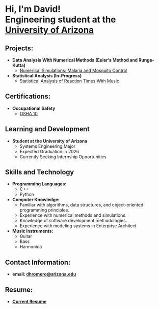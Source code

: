 <h1>Hi, I'm David! <br/>Engineering student at the <a href="https://engineering.arizona.edu/index">University of Arizona</a>
<h2> Projects:</h2>

- <b>Data Analysis With Numerical Methods (Euler's Method and Runge-Kutta)</b>
  - [Numerical Simulations: Malaria and Mosquito Control](https://github.com/DavidRomero21/Malaria-and-Mosquito-Control)
- <b>Statistical Analysis (In-Progress)</b>
  - [Statistical Analysis of Reaction Times With Music](https://github.com/DavidRomero21/Reaction-Times)

<h2>Certifications:</h2>

- <b>Occupational Safety </b>
  - [OSHA 10](https://www.osha.com/courses/outreach-10-hour.html)
    
 <h2>Learning and Development</h2>
<ul>
  <li><b>Student at the University of Arizona</b>
    <ul>
      <li>Systems Engineering Major</li>
      <li>Expected Graduation in 2026</li>
      <li>Currently Seeking Internship Opportunities</li>
    </ul>
  </li>
</ul>

<h2>Skills and Technology</h2>
<ul>
  <li><b>Programming Languages:</b>
    <ul>
      <li>C++</li>
      <li>Python</li>
    </ul>
  </li>
  <li><b>Computer Knowledge:</b>
    <ul>
      <li>Familiar with algorithms, data structures, and object-oriented programming principles.</li>
      <li>Experience with numerical methods and simulations.</li>
      <li>Knowledge of software development methodologies.</li>
      <li>Experience with modeling systems in Enterprise Architect</li>
    </ul>
  </li>
  <li><b>Music Instruments:</b>
    <ul>
      <li>Guitar</li>
      <li>Bass</li>
      <li>Harmonica</li>
    </ul>
  </li>
</ul>


<h2> Contact Information:</h2>

- <b>email: dhromero@arizona.edu</b>

<h2> Resume:</h2>

- <b> [Current Resume](https://docs.google.com/document/d/1U7m3SOGRJIe2iGSGnhgThoESiKKVUouomo_5NDuaMfw/edit?usp=drive_link)</b>
